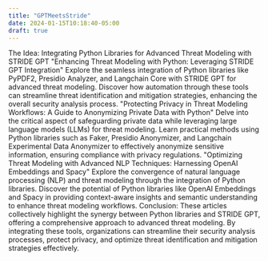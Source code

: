 ```yaml
---
title: "GPTMeetsStride"
date: 2024-01-15T10:18:40-05:00
draft: true
---
```


The Idea: Integrating Python Libraries for Advanced Threat Modeling with STRIDE GPT
"Enhancing Threat Modeling with Python: Leveraging STRIDE GPT Integration"
Explore the seamless integration of Python libraries like PyPDF2, Presidio Analyzer, and Langchain Core with STRIDE GPT for advanced threat modeling.
Discover how automation through these tools can streamline threat identification and mitigation strategies, enhancing the overall security analysis process.
"Protecting Privacy in Threat Modeling Workflows: A Guide to Anonymizing Private Data with Python"
Delve into the critical aspect of safeguarding private data while leveraging large language models (LLMs) for threat modeling.
Learn practical methods using Python libraries such as Faker, Presidio Anonymizer, and Langchain Experimental Data Anonymizer to effectively anonymize sensitive information, ensuring compliance with privacy regulations.
"Optimizing Threat Modeling with Advanced NLP Techniques: Harnessing OpenAI Embeddings and Spacy"
Explore the convergence of natural language processing (NLP) and threat modeling through the integration of Python libraries.
Discover the potential of Python libraries like OpenAI Embeddings and Spacy in providing context-aware insights and semantic understanding to enhance threat modeling workflows.
Conclusion: These articles collectively highlight the synergy between Python libraries and STRIDE GPT, offering a comprehensive approach to advanced threat modeling. By integrating these tools, organizations can streamline their security analysis processes, protect privacy, and optimize threat identification and mitigation strategies effectively.